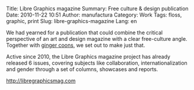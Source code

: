 Title: Libre Graphics magazine
Summary: Free culture & design publication
Date: 2010-11-22 10:51
Author: manufactura
Category: Work
Tags: floss, graphic, print
Slug: libre-graphics-magazine
Lang: en

We had yearned for a publication that could combine the
critical perspective of an art and design magazine with a clear
free-culture angle. Together with [ginger coons](http://adaptstudio.ca),
we set out to make just that.

Active since 2010, the Libre Graphics magazine project has already
released 6 issues, covering subjects like collaboration,
internationalization and gender through a set of columns, showcases and
reports.

http://libregraphicsmag.com

